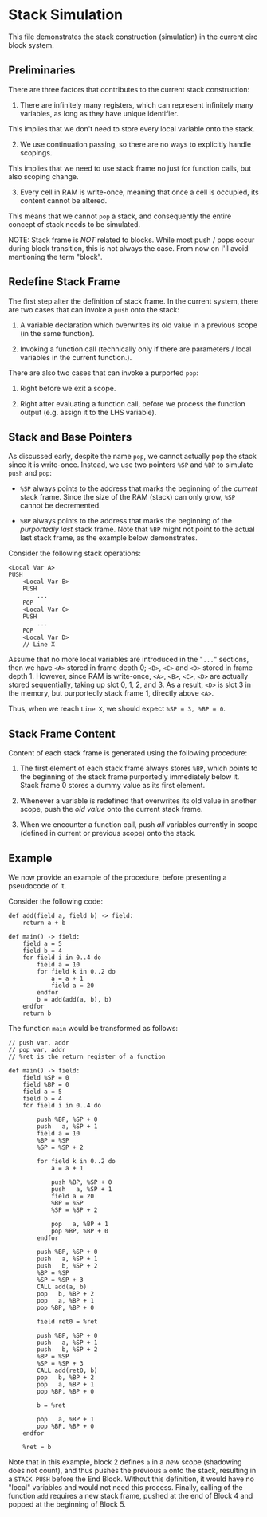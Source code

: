 # Stack Simulation

This file demonstrates the stack construction (simulation) in the current circ block system.

## Preliminaries

There are three factors that contributes to the current stack construction:

1. There are infinitely many registers, which can represent infinitely many variables, as long as they have unique identifier. 

This implies that we don't need to store every local variable onto the stack.

2. We use continuation passing, so there are no ways to explicitly handle scopings.

This implies that we need to use stack frame no just for function calls, but also scoping change.

3. Every cell in RAM is write-once, meaning that once a cell is occupied, its content cannot be altered.

This means that we cannot `pop` a stack, and consequently the entire concept of stack needs to be simulated.

NOTE: Stack frame is *NOT* related to blocks. While most push / pops occur during block transition, this is not always the case. From now on I'll avoid mentioning the term "block".

## Redefine Stack Frame

The first step alter the definition of stack frame. In the current system, there are two cases that can invoke a `push` onto the stack:
    
1. A variable declaration which overwrites its old value in a previous scope (in the same function).
    
2. Invoking a function call (technically only if there are parameters / local variables in the current function.).

There are also two cases that can invoke a purported `pop`:

1. Right before we exit a scope.

2. Right after evaluating a function call, before we process the function output (e.g. assign it to the LHS variable).

## Stack and Base Pointers

As discussed early, despite the name `pop`, we cannot actually pop the stack since it is write-once. Instead, we use two pointers `%SP` and `%BP` to simulate `push` and `pop`:

- `%SP` always points to the address that marks the beginning of the *current* stack frame. Since the size of the RAM (stack) can only grow, `%SP` cannot be decremented.

- `%BP` always points to the address that marks the beginning of the *purportedly last* stack frame. Note that `%BP` might not point to the actual last stack frame, as the example below demonstrates.

Consider the following stack operations:
```
<Local Var A>
PUSH
    <Local Var B>
    PUSH
        ...
    POP
    <Local Var C>
    PUSH
        ...
    POP
    <Local Var D>
    // Line X
```
Assume that no more local variables are introduced in the "`...`" sections, then we have `<A>` stored in frame depth 0; `<B>`, `<C>` and `<D>` stored in frame depth 1. However, since RAM is write-once, `<A>`, `<B>`, `<C>`, `<D>` are actually stored sequentially, taking up slot 0, 1, 2, and 3. As a result, `<D>` is slot 3 in the memory, but purportedly stack frame 1, directly above `<A>`.

Thus, when we reach `Line X`, we should expect `%SP = 3, %BP = 0`.

## Stack Frame Content

Content of each stack frame is generated using the following procedure: 

1. The first element of each stack frame always stores `%BP`, which points to the beginning of the stack frame purportedly immediately below it. Stack frame 0 stores a dummy value as its first element.

2. Whenever a variable is redefined that overwrites its old value in another scope, push the *old value* onto the current stack frame.

3. When we encounter a function call, push *all* variables currently in scope (defined in current or previous scope) onto the stack.

## Example

We now provide an example of the procedure, before presenting a pseudocode of it.

Consider the following code:
```
def add(field a, field b) -> field:
    return a + b

def main() -> field:
    field a = 5
    field b = 4
    for field i in 0..4 do
        field a = 10
        for field k in 0..2 do
            a = a + 1
            field a = 20
        endfor
        b = add(add(a, b), b)
    endfor
    return b
```

The function `main` would be transformed as follows:

```
// push var, addr
// pop var, addr
// %ret is the return register of a function

def main() -> field:
    field %SP = 0
    field %BP = 0
    field a = 5
    field b = 4
    for field i in 0..4 do

        push %BP, %SP + 0
        push   a, %SP + 1
        field a = 10
        %BP = %SP
        %SP = %SP + 2

        for field k in 0..2 do
            a = a + 1

            push %BP, %SP + 0
            push   a, %SP + 1
            field a = 20
            %BP = %SP
            %SP = %SP + 2

            pop   a, %BP + 1
            pop %BP, %BP + 0
        endfor

        push %BP, %SP + 0
        push   a, %SP + 1
        push   b, %SP + 2
        %BP = %SP
        %SP = %SP + 3
        CALL add(a, b)
        pop   b, %BP + 2
        pop   a, %BP + 1
        pop %BP, %BP + 0

        field ret0 = %ret
        
        push %BP, %SP + 0
        push   a, %SP + 1
        push   b, %SP + 2
        %BP = %SP
        %SP = %SP + 3
        CALL add(ret0, b)        
        pop   b, %BP + 2
        pop   a, %BP + 1
        pop %BP, %BP + 0

        b = %ret

        pop   a, %BP + 1
        pop %BP, %BP + 0
    endfor

    %ret = b
```

Note that in this example, block 2 defines `a` in a *new* scope (shadowing does not count), and thus pushes the previous `a` onto the stack, resulting in a `STACK PUSH` before the End Block. Without this definition, it would have no "local" variables and would not need this process. Finally, calling of the function `add` requires a new stack frame, pushed at the end of Block 4 and popped at the beginning of Block 5.
